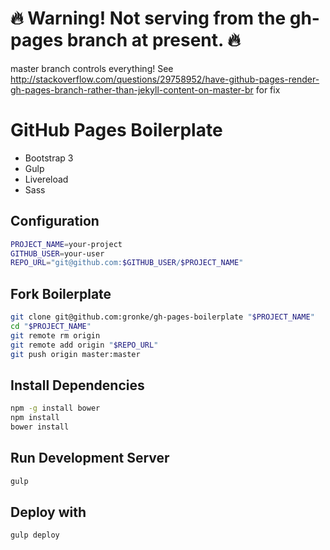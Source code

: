 # :fire: Warning! Not serving from the gh-pages branch at present. :fire:
 master branch controls everything! See http://stackoverflow.com/questions/29758952/have-github-pages-render-gh-pages-branch-rather-than-jekyll-content-on-master-br for fix

# GitHub Pages Boilerplate

- Bootstrap 3
- Gulp
- Livereload
- Sass

## Configuration
```bash
PROJECT_NAME=your-project
GITHUB_USER=your-user
REPO_URL="git@github.com:$GITHUB_USER/$PROJECT_NAME"
```

## Fork Boilerplate
```bash
git clone git@github.com:gronke/gh-pages-boilerplate "$PROJECT_NAME"
cd "$PROJECT_NAME"
git remote rm origin
git remote add origin "$REPO_URL"
git push origin master:master
```

## Install Dependencies
```bash
npm -g install bower
npm install
bower install
```

## Run Development Server
```bash
gulp
```

## Deploy with
```bash
gulp deploy
```
